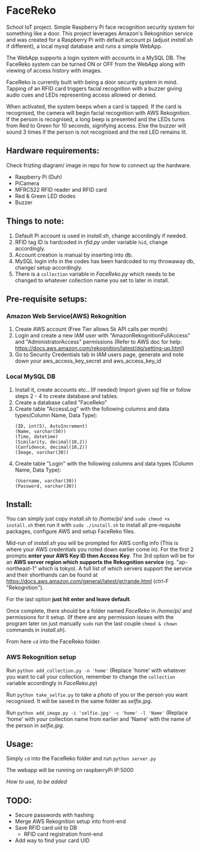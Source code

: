 # FaceReko
School IoT project. Simple Raspberry Pi face recognition security system for something like a door.
This project leverages Amazon's Rekognition service and was created for a Raspberry Pi with default account pi (adjust *install.sh* if different), a local mysql database and runs a simple WebApp.

The WebApp supports a login system with accounts in a MySQL DB. The FaceReko system can be turned ON or OFF from the WebApp along with viewing of access history with images.

FaceReko is currently built with being a door security system in mind. Tapping of an RFID card triggers facial recognition with a buzzer giving audio cues and LEDs representing access allowed or denied.

When activated, the system beeps when a card is tapped. If the card is recognised, the camera will begin facial recognition with AWS Rekognition. If the person is recognised, a long beep is presented and the LEDs turns from Red to Green for 10 seconds, signifying access. Else the buzzer will sound 3 times if the person is not recognised and the red LED remains lit.

## Hardware requirements:
Check frizting diagram/ image in repo for how to connect up the hardware.

- Raspberry Pi (Duh)
- PiCamera
- MFRC522 RFID reader and RFID card
- Red & Green LED diodes
- Buzzer

## Things to note: 
1. Default Pi account is used in *install.sh*, change accordingly if needed.
2. RFID tag ID is hardcoded in *rfid.py* under variable `hid`, change accordingly.
3. Account creation is manual by inserting into db.
4. MySQL login info in the codes has been hardcoded to my throwaway db, change/ setup accordingly.
5. There is a `collection` variable in *FaceReko.py* which needs to be changed to whatever collection name you set to later in install.

## Pre-requisite setups:
  
###  Amazon Web Service(AWS) Rekognition
  1) Create AWS account (Free Tier allows 5k API calls per month)
  2) Login and create a new IAM user with "AmazonRekognitionFullAccess" and "AdministratorAccess" permissions (Refer to AWS doc for help: https://docs.aws.amazon.com/rekognition/latest/dg/setting-up.html)
  3) Go to Security Credentials tab in IAM users page, generate and note down your aws_access_key_secret and aws_access_key_id

###  Local MySQL DB
  1) Install it, create accounts etc...(If needed) Import given sql file or follow steps 2 - 4 to create database and tables.
  2) Create a database called "FaceReko" 
  3) Create table "AccessLog" with the following columns and data types(Column Name, Data Type): 
		```
		(ID, int(5), AutoIncrement)
		(Name, varchar(50))
		(Time, datetime)
		(Similarity, decimal(10,2))
		(Confidence, decimal(10,2))
		(Image, varchar(30))
		```
  4) Create table "Login" with the following columns and data types (Column Name, Data Type): 
		```
		(Username, varchar(30))
		(Password, varchar(30))
		```
  
##  Install:
You can simply just copy *install.sh* to */home/pi/* and `sudo chmod +x install.sh` then run it with `sudo ./install.sh` to install all  pre-requisite packages, configure AWS and setup FaceReko files.
    
Mid-run of *install.sh* you will be prompted for AWS config info (This is where your AWS credentials you noted down earlier come in). For the first 2 prompts **enter your AWS Key ID then Access Key**. The 3rd option will be for an **AWS server region which supports the Rekognition service** (eg. "ap-northeast-1" which is tokyo). A full list of which servers support the service and their shorthands can be found at https://docs.aws.amazon.com/general/latest/gr/rande.html (ctrl-F "Rekognition"). 

For the last option **just hit enter and leave default**.

Once complete, there should be a folder named *FaceReko* in */home/pi/* and permissions for it setup. (If there are any permission issues with the program later on just manually `sudo` run the last couple `chmod & chown` commands in *install.sh*).

From here `cd` into the FaceReko folder.

### AWS Rekognition setup
Run `python add_collection.py -n 'home'` (Replace 'home' with whatever you want to call your collection, remember to change the `collection` variable accordingly in *FaceReko.py*)

Run `python take_selfie.py` to take a photo of you or the person you want recognised. It will be saved in the same folder as *selfie.jpg*.

Run `python add_image.py -i 'selfie.jpg' -c 'home' -l 'Name'` (Replace 'home' with your collection name from earlier and 'Name' with the name of the person in *selfie.jpg*.

## Usage:
Simply `cd` into the FaceReko folder and run `python server.py`

The webapp will be running on raspberryPi IP:5000

*How to use, to be added*
	
## TODO:
- Secure passwords with hashing
- Merge AWS Rekognition setup into front-end
- Save RFID card uid to DB
	- RFID card registration front-end
- Add way to find your card UID
